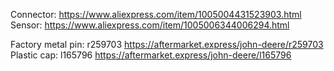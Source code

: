 Connector: https://www.aliexpress.com/item/1005004431523903.html
Sensor: https://www.aliexpress.com/item/1005006344006294.html

Factory metal pin: r259703 https://aftermarket.express/john-deere/r259703
Plastic cap: l165796 https://aftermarket.express/john-deere/l165796